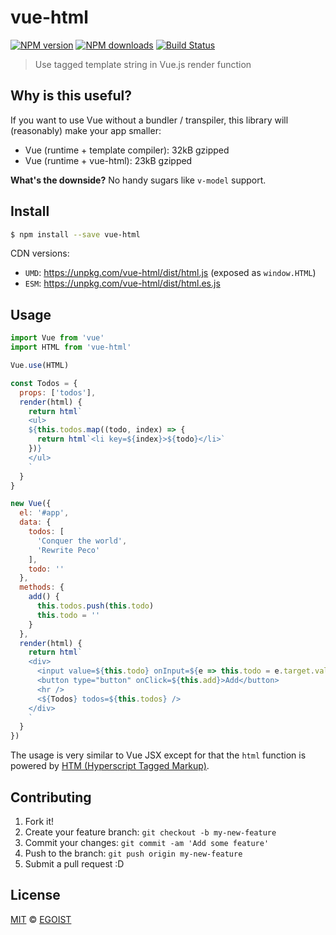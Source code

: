 # vue-html

[![NPM version](https://img.shields.io/npm/v/vue-html.svg?style=flat-square)](https://npmjs.com/package/vue-html) [![NPM downloads](https://img.shields.io/npm/dm/vue-html.svg?style=flat-square)](https://npmjs.com/package/vue-html) [![Build Status](https://img.shields.io/circleci/project/egoist/vue-html/master.svg?style=flat-square)](https://circleci.com/gh/egoist/vue-html)

> Use tagged template string in Vue.js render function

## Why is this useful?

If you want to use Vue without a bundler / transpiler, this library will (reasonably) make your app smaller:

- Vue (runtime + template compiler): 32kB gzipped
- Vue (runtime + vue-html): 23kB gzipped

__What's the downside?__ No handy sugars like `v-model` support.

## Install

```bash
$ npm install --save vue-html
```

CDN versions: 

- `UMD`: https://unpkg.com/vue-html/dist/html.js (exposed as `window.HTML`)
- `ESM`: https://unpkg.com/vue-html/dist/html.es.js

## Usage

```js
import Vue from 'vue'
import HTML from 'vue-html'

Vue.use(HTML)

const Todos = {
  props: ['todos'],
  render(html) {
    return html`
    <ul>
    ${this.todos.map((todo, index) => {
      return html`<li key=${index}>${todo}</li>`
    })}
    </ul>
    `
  }
}

new Vue({
  el: '#app',
  data: {
    todos: [
      'Conquer the world',
      'Rewrite Peco'
    ],
    todo: ''
  },
  methods: {
    add() {
      this.todos.push(this.todo)
      this.todo = ''
    }
  },
  render(html) {
    return html`
    <div>
      <input value=${this.todo} onInput=${e => this.todo = e.target.value} />
      <button type="button" onClick=${this.add}>Add</button>
      <hr />
      <${Todos} todos=${this.todos} />
    </div>
    `
  }
})
```

The usage is very similar to Vue JSX except for that the `html` function is powered by [HTM (Hyperscript Tagged Markup)](https://github.com/developit/htm).

## Contributing

1. Fork it!
2. Create your feature branch: `git checkout -b my-new-feature`
3. Commit your changes: `git commit -am 'Add some feature'`
4. Push to the branch: `git push origin my-new-feature`
5. Submit a pull request :D

## License

[MIT](https://egoist.mit-license.org/) © [EGOIST](https://github.com/egoist)
